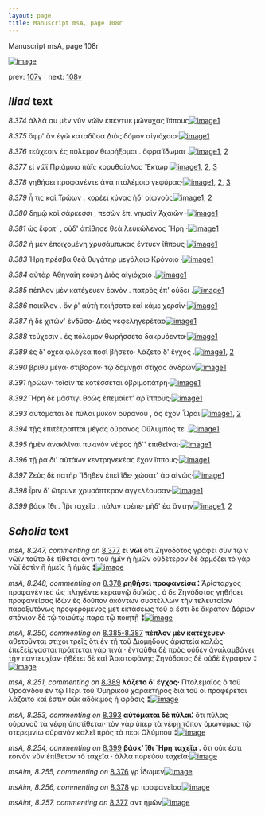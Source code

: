 ```yaml
---
layout: page
title: Manuscript msA, page 108r
---
```


Manuscript msA, page 108r

[![image](http://www.homermultitext.org/iipsrv?OBJ=IIP,1.0&FIF=/project/homer/pyramidal/deepzoom/hmt/vaimg/2017a/VA108RN_0109.tif&WID=100&CVT=JPEG)](http://www.homermultitext.org/ict2/?urn=urn:cite2:hmt:vaimg.2017a:VA108RN_0109)

prev:  [107v](../107v/) | next:  [108v](../108v/)

## *Iliad* text

*8.374* <a id="8.374"/> ἀλλὰ συ μὲν νῦν νῶϊν ἐπέντυε μώνυχας ἵ̈ππους[![image](http://www.homermultitext.org/iipsrv?OBJ=IIP,1.0&FIF=/project/homer/pyramidal/deepzoom/hmt/vaimg/2017a/VA108RN_0280.tif&RGN=0.1942,0.2284,0.3964,0.0285&WID=1000&CVT=JPEG)](http://www.homermultitext.org/ict2/?urn=urn:cite2:hmt:vaimg.2017a:VA108RN_0280@0.1942,0.2284,0.3964,0.0285)[1](#msA_8.1)

*8.375* <a id="8.375"/> ὄφρ' ἂν ἐγὼ καταδῦσα Διὸς δόμον αἰγιόχοιο·[![image](http://www.homermultitext.org/iipsrv?OBJ=IIP,1.0&FIF=/project/homer/pyramidal/deepzoom/hmt/vaimg/2017a/VA108RN_0280.tif&RGN=0.1932,0.2479,0.3764,0.0346&WID=1000&CVT=JPEG)](http://www.homermultitext.org/ict2/?urn=urn:cite2:hmt:vaimg.2017a:VA108RN_0280@0.1932,0.2479,0.3764,0.0346)[1](#msA_8.1)

*8.376* <a id="8.376"/> τεύχεσιν ἐς πόλεμον θωρήξομαι . ὄφρα ἴ̈δωμαι .[![image](http://www.homermultitext.org/iipsrv?OBJ=IIP,1.0&FIF=/project/homer/pyramidal/deepzoom/hmt/vaimg/2017a/VA108RN_0280.tif&RGN=0.1912,0.2697,0.4144,0.0323&WID=1000&CVT=JPEG)](http://www.homermultitext.org/ict2/?urn=urn:cite2:hmt:vaimg.2017a:VA108RN_0280@0.1912,0.2697,0.4144,0.0323)[1](#msA_8.1), [2](#msAim_8.255)

*8.377* <a id="8.377"/> εἰ νῶϊ Πριάμοιο πάϊς 					κορυθαίολος Ἕκτωρ 				[![image](http://www.homermultitext.org/iipsrv?OBJ=IIP,1.0&FIF=/project/homer/pyramidal/deepzoom/hmt/vaimg/2017a/VA108RN_0280.tif&RGN=0.1762,0.287,0.3964,0.0308&WID=1000&CVT=JPEG)](http://www.homermultitext.org/ict2/?urn=urn:cite2:hmt:vaimg.2017a:VA108RN_0280@0.1762,0.287,0.3964,0.0308)[1](#msA_8.1), [2](#msA_8.247), [3](#msAint_8.257)

*8.378* <a id="8.378"/> γηθήσει προφανέντε ἀνὰ πτολέμοιο γεφύρας·[![image](http://www.homermultitext.org/iipsrv?OBJ=IIP,1.0&FIF=/project/homer/pyramidal/deepzoom/hmt/vaimg/2017a/VA108RN_0280.tif&RGN=0.1732,0.3043,0.4244,0.0346&WID=1000&CVT=JPEG)](http://www.homermultitext.org/ict2/?urn=urn:cite2:hmt:vaimg.2017a:VA108RN_0280@0.1732,0.3043,0.4244,0.0346)[1](#msAim_8.256), [2](#msA_8.1), [3](#msA_8.248)

*8.379* <a id="8.379"/> ἦ τις καὶ Τρώων . 					κορέει κύνας ἠδ' οἰωνοὺς[![image](http://www.homermultitext.org/iipsrv?OBJ=IIP,1.0&FIF=/project/homer/pyramidal/deepzoom/hmt/vaimg/2017a/VA108RN_0280.tif&RGN=0.1882,0.3238,0.3754,0.0316&WID=1000&CVT=JPEG)](http://www.homermultitext.org/ict2/?urn=urn:cite2:hmt:vaimg.2017a:VA108RN_0280@0.1882,0.3238,0.3754,0.0316)[1](#msA_8.1), [2](#msA_8.249)

*8.380* <a id="8.380"/> δημῷ καὶ σάρκεσσι , πεσὼν ἐπι νηυσὶν Ἀχαιῶν ·[![image](http://www.homermultitext.org/iipsrv?OBJ=IIP,1.0&FIF=/project/homer/pyramidal/deepzoom/hmt/vaimg/2017a/VA108RN_0280.tif&RGN=0.1822,0.3411,0.4174,0.0398&WID=1000&CVT=JPEG)](http://www.homermultitext.org/ict2/?urn=urn:cite2:hmt:vaimg.2017a:VA108RN_0280@0.1822,0.3411,0.4174,0.0398)[1](#msA_8.1)

*8.381* <a id="8.381"/> ὡς ἔφατ' , οὐδ' ἀπίθησε θεὰ λευκώλενος Ἥρη ·[![image](http://www.homermultitext.org/iipsrv?OBJ=IIP,1.0&FIF=/project/homer/pyramidal/deepzoom/hmt/vaimg/2017a/VA108RN_0280.tif&RGN=0.1852,0.3599,0.4144,0.0383&WID=1000&CVT=JPEG)](http://www.homermultitext.org/ict2/?urn=urn:cite2:hmt:vaimg.2017a:VA108RN_0280@0.1852,0.3599,0.4144,0.0383)[1](#msA_8.1)

*8.382* <a id="8.382"/> ἡ μὲν ἐποιχομένη χρυσάμπυκας ἔντυεν ἵ̈ππους·[![image](http://www.homermultitext.org/iipsrv?OBJ=IIP,1.0&FIF=/project/homer/pyramidal/deepzoom/hmt/vaimg/2017a/VA108RN_0280.tif&RGN=0.1872,0.3817,0.4404,0.0316&WID=1000&CVT=JPEG)](http://www.homermultitext.org/ict2/?urn=urn:cite2:hmt:vaimg.2017a:VA108RN_0280@0.1872,0.3817,0.4404,0.0316)[1](#msA_8.1)

*8.383* <a id="8.383"/> Ήρη πρέσβα θεὰ θυγάτηρ 					μεγάλοιο Κρόνοιο ·[![image](http://www.homermultitext.org/iipsrv?OBJ=IIP,1.0&FIF=/project/homer/pyramidal/deepzoom/hmt/vaimg/2017a/VA108RN_0280.tif&RGN=0.1832,0.3997,0.3984,0.0338&WID=1000&CVT=JPEG)](http://www.homermultitext.org/ict2/?urn=urn:cite2:hmt:vaimg.2017a:VA108RN_0280@0.1832,0.3997,0.3984,0.0338)[1](#msA_8.1)

*8.384* <a id="8.384"/> αὐτὰρ Ἀθηναίη κούρη 						 Διὸς αἰγιόχοιο .[![image](http://www.homermultitext.org/iipsrv?OBJ=IIP,1.0&FIF=/project/homer/pyramidal/deepzoom/hmt/vaimg/2017a/VA108RN_0280.tif&RGN=0.1832,0.4207,0.3403,0.0346&WID=1000&CVT=JPEG)](http://www.homermultitext.org/ict2/?urn=urn:cite2:hmt:vaimg.2017a:VA108RN_0280@0.1832,0.4207,0.3403,0.0346)[1](#msA_8.1)

*8.385* <a id="8.385"/> πέπλον μὲν κατέχευεν ἑανὸν . πατρὸς ἐπ' ούδει .[![image](http://www.homermultitext.org/iipsrv?OBJ=IIP,1.0&FIF=/project/homer/pyramidal/deepzoom/hmt/vaimg/2017a/VA108RN_0280.tif&RGN=0.1622,0.438,0.4525,0.0391&WID=1000&CVT=JPEG)](http://www.homermultitext.org/ict2/?urn=urn:cite2:hmt:vaimg.2017a:VA108RN_0280@0.1622,0.438,0.4525,0.0391)[1](#msA_8.1)

*8.386* <a id="8.386"/> ποικίλον . ὅν ῥ' αὐτὴ ποιήσατο καὶ κάμε χερσὶν·[![image](http://www.homermultitext.org/iipsrv?OBJ=IIP,1.0&FIF=/project/homer/pyramidal/deepzoom/hmt/vaimg/2017a/VA108RN_0280.tif&RGN=0.1592,0.4591,0.4434,0.0353&WID=1000&CVT=JPEG)](http://www.homermultitext.org/ict2/?urn=urn:cite2:hmt:vaimg.2017a:VA108RN_0280@0.1592,0.4591,0.4434,0.0353)[1](#msA_8.1)

*8.387* <a id="8.387"/> ἡ δὲ χιτῶν' ἐνδῦσα· Διὸς 					νεφεληγερέταο[![image](http://www.homermultitext.org/iipsrv?OBJ=IIP,1.0&FIF=/project/homer/pyramidal/deepzoom/hmt/vaimg/2017a/VA108RN_0280.tif&RGN=0.1562,0.4771,0.4084,0.0331&WID=1000&CVT=JPEG)](http://www.homermultitext.org/ict2/?urn=urn:cite2:hmt:vaimg.2017a:VA108RN_0280@0.1562,0.4771,0.4084,0.0331)[1](#msA_8.1)

*8.388* <a id="8.388"/> τεύχεσιν . ἐς πόλεμον θωρήσσετο δακρυόεντα·[![image](http://www.homermultitext.org/iipsrv?OBJ=IIP,1.0&FIF=/project/homer/pyramidal/deepzoom/hmt/vaimg/2017a/VA108RN_0280.tif&RGN=0.1752,0.4966,0.4084,0.0331&WID=1000&CVT=JPEG)](http://www.homermultitext.org/ict2/?urn=urn:cite2:hmt:vaimg.2017a:VA108RN_0280@0.1752,0.4966,0.4084,0.0331)[1](#msA_8.1)

*8.389* <a id="8.389"/> ἐς δ' όχεα φλόγεα ποσὶ βήσετο· λάζετο δ' ἔγχος .[![image](http://www.homermultitext.org/iipsrv?OBJ=IIP,1.0&FIF=/project/homer/pyramidal/deepzoom/hmt/vaimg/2017a/VA108RN_0280.tif&RGN=0.1802,0.5139,0.4094,0.0398&WID=1000&CVT=JPEG)](http://www.homermultitext.org/ict2/?urn=urn:cite2:hmt:vaimg.2017a:VA108RN_0280@0.1802,0.5139,0.4094,0.0398)[1](#msA_8.251), [2](#msA_8.1)

*8.390* <a id="8.390"/> βριθὺ μέγα· στιβαρόν· τῷ δάμνῃσι στίχας ἀνδρῶν[![image](http://www.homermultitext.org/iipsrv?OBJ=IIP,1.0&FIF=/project/homer/pyramidal/deepzoom/hmt/vaimg/2017a/VA108RN_0280.tif&RGN=0.1532,0.5342,0.4635,0.0383&WID=1000&CVT=JPEG)](http://www.homermultitext.org/ict2/?urn=urn:cite2:hmt:vaimg.2017a:VA108RN_0280@0.1532,0.5342,0.4635,0.0383)[1](#msA_8.1)

*8.391* <a id="8.391"/> ἡρώων· τοῖσίν τε κοτέσσεται ὀβριμοπάτρη·[![image](http://www.homermultitext.org/iipsrv?OBJ=IIP,1.0&FIF=/project/homer/pyramidal/deepzoom/hmt/vaimg/2017a/VA108RN_0280.tif&RGN=0.1542,0.5545,0.4044,0.0301&WID=1000&CVT=JPEG)](http://www.homermultitext.org/ict2/?urn=urn:cite2:hmt:vaimg.2017a:VA108RN_0280@0.1542,0.5545,0.4044,0.0301)[1](#msA_8.1)

*8.392* <a id="8.392"/> Ἥρη δὲ μάστιγι θοῶς 					ἐπεμαίετ' ὰρ ἵππους·[![image](http://www.homermultitext.org/iipsrv?OBJ=IIP,1.0&FIF=/project/homer/pyramidal/deepzoom/hmt/vaimg/2017a/VA108RN_0280.tif&RGN=0.1782,0.5725,0.3884,0.0338&WID=1000&CVT=JPEG)](http://www.homermultitext.org/ict2/?urn=urn:cite2:hmt:vaimg.2017a:VA108RN_0280@0.1782,0.5725,0.3884,0.0338)[1](#msA_8.1)

*8.393* <a id="8.393"/> αὐτόμαται δὲ πύλαι μύκον οὐρανοῦ , ἃς ἔχον Ὧραι·[![image](http://www.homermultitext.org/iipsrv?OBJ=IIP,1.0&FIF=/project/homer/pyramidal/deepzoom/hmt/vaimg/2017a/VA108RN_0280.tif&RGN=0.1622,0.5928,0.4484,0.0331&WID=1000&CVT=JPEG)](http://www.homermultitext.org/ict2/?urn=urn:cite2:hmt:vaimg.2017a:VA108RN_0280@0.1622,0.5928,0.4484,0.0331)[1](#msA_8.1), [2](#msA_8.253)

*8.394* <a id="8.394"/> τῇς ἐπιτέτραπται μέγας οὐρανος Οὔλυμπός τε .[![image](http://www.homermultitext.org/iipsrv?OBJ=IIP,1.0&FIF=/project/homer/pyramidal/deepzoom/hmt/vaimg/2017a/VA108RN_0280.tif&RGN=0.1752,0.6123,0.4264,0.0308&WID=1000&CVT=JPEG)](http://www.homermultitext.org/ict2/?urn=urn:cite2:hmt:vaimg.2017a:VA108RN_0280@0.1752,0.6123,0.4264,0.0308)[1](#msA_8.1)

*8.395* <a id="8.395"/> ἠμὲν ἀνακλῖναι πυκινὸν νέφος ἠδ`' ἐπιθεῖναι·[![image](http://www.homermultitext.org/iipsrv?OBJ=IIP,1.0&FIF=/project/homer/pyramidal/deepzoom/hmt/vaimg/2017a/VA108RN_0280.tif&RGN=0.1792,0.6319,0.4264,0.0308&WID=1000&CVT=JPEG)](http://www.homermultitext.org/ict2/?urn=urn:cite2:hmt:vaimg.2017a:VA108RN_0280@0.1792,0.6319,0.4264,0.0308)[1](#msA_8.1)

*8.396* <a id="8.396"/> τῇ ῥα δι' αὐτάων κεντρηνεκέας ἔχον ἵππους·[![image](http://www.homermultitext.org/iipsrv?OBJ=IIP,1.0&FIF=/project/homer/pyramidal/deepzoom/hmt/vaimg/2017a/VA108RN_0280.tif&RGN=0.1742,0.6506,0.4264,0.0308&WID=1000&CVT=JPEG)](http://www.homermultitext.org/ict2/?urn=urn:cite2:hmt:vaimg.2017a:VA108RN_0280@0.1742,0.6506,0.4264,0.0308)[1](#msA_8.1)

*8.397* <a id="8.397"/> Ζεὺς δὲ πατὴρ Ἴ̈δηθεν ἐπεὶ ἴ̈δε· χώσατ' ὰρ 					αἰνῶς·[![image](http://www.homermultitext.org/iipsrv?OBJ=IIP,1.0&FIF=/project/homer/pyramidal/deepzoom/hmt/vaimg/2017a/VA108RN_0280.tif&RGN=0.1752,0.6687,0.4414,0.0368&WID=1000&CVT=JPEG)](http://www.homermultitext.org/ict2/?urn=urn:cite2:hmt:vaimg.2017a:VA108RN_0280@0.1752,0.6687,0.4414,0.0368)[1](#msA_8.1)

*8.398* <a id="8.398"/> ῗριν δ' ὤτρυνε 					χρυσόπτερον ἀγγελέουσαν·[![image](http://www.homermultitext.org/iipsrv?OBJ=IIP,1.0&FIF=/project/homer/pyramidal/deepzoom/hmt/vaimg/2017a/VA108RN_0280.tif&RGN=0.1722,0.689,0.3754,0.0338&WID=1000&CVT=JPEG)](http://www.homermultitext.org/ict2/?urn=urn:cite2:hmt:vaimg.2017a:VA108RN_0280@0.1722,0.689,0.3754,0.0338)[1](#msA_8.1)

*8.399* <a id="8.399"/> βάσκ ἴ̈θι . Ἶ̈ρι 					ταχεῖα . πάλιν τρέπε· μὴδ' έα ἄντην[![image](http://www.homermultitext.org/iipsrv?OBJ=IIP,1.0&FIF=/project/homer/pyramidal/deepzoom/hmt/vaimg/2017a/VA108RN_0280.tif&RGN=0.1632,0.7062,0.4454,0.0353&WID=1000&CVT=JPEG)](http://www.homermultitext.org/ict2/?urn=urn:cite2:hmt:vaimg.2017a:VA108RN_0280@0.1632,0.7062,0.4454,0.0353)[1](#msA_8.254), [2](#msA_8.1)

## *Scholia* text

*msA, 8.247, commenting on* [8.377](#8.377)  <a id="msA_8.247"/> **εἰ νῶϊ** ὅτι Ζηνόδοτος γράφει σὺν τῷ ν νῶϊν τοῦτο δὲ τίθεται ἀντι τοῦ ἡμῖν ἡ ἡμῶν οὐδέτερον δὲ ἁρμόζει τὸ γὰρ νῶϊ ἐστὶν ἢ ἡμεῖς ἢ ἡμᾶς ⁑[![image](http://www.homermultitext.org/iipsrv?OBJ=IIP,1.0&FIF=/project/homer/pyramidal/deepzoom/hmt/vaimg/2017a/VA108RN_0280.tif&RGN=0.1943,0.1129,0.6364,0.0437&WID=1000&CVT=JPEG)](http://www.homermultitext.org/ict2/?urn=urn:cite2:hmt:vaimg.2017a:VA108RN_0280@0.1943,0.1129,0.6364,0.0437)

*msA, 8.248, commenting on* [8.378](#8.378)  <a id="msA_8.248"/> **ρηθήσει προφανεὶσα ⁚** Ἀρίσταρχος προφανέντες ὡς πληγέντε κεραυνῷ δυϊκῶς . ὁ δε Ζηνόδοτος γηθήσει προφανείσας ἰδὼν ἐς δοῦπον ἀκόντων συστέλλων τὴν τελευταίαν παροξυτόνως προφερόμενος μετ εκτάσεως τοῦ α ἔστι δὲ ἄκρατον Δόριον σπάνιον δὲ τῷ τοιούτῳ παρα τῷ ποιητῇ ⁑[![image](http://www.homermultitext.org/iipsrv?OBJ=IIP,1.0&FIF=/project/homer/pyramidal/deepzoom/hmt/vaimg/2017a/VA108RN_0280.tif&RGN=0.2002,0.1367,0.6342,0.0619&WID=1000&CVT=JPEG)](http://www.homermultitext.org/ict2/?urn=urn:cite2:hmt:vaimg.2017a:VA108RN_0280@0.2002,0.1367,0.6342,0.0619)

*msA, 8.250, commenting on* [8.385-8.387](#8.385-8.387)  <a id="msA_8.250"/> **πέπλον μὲν κατέχευεν·** αθετοῦνται στίχοι τρεῖς ὅτι ἐν τῇ τοῦ Διομήδους ἀριστεία καλῶς ἐπεξείργασται πράττεται γὰρ τινὰ · ἐνταῦθα δὲ πρὸς οὐδὲν ἀναλαμβάνει τὴν παντευχίαν· ἠθέτει δὲ καὶ Ἀριστοφάνης Ζηνόδοτος δὲ οὐδὲ ἔγραφεν ⁑[![image](http://www.homermultitext.org/iipsrv?OBJ=IIP,1.0&FIF=/project/homer/pyramidal/deepzoom/hmt/vaimg/2017a/VA108RN_0280.tif&RGN=0.6146,0.4485,0.2223,0.1109&WID=1000&CVT=JPEG)](http://www.homermultitext.org/ict2/?urn=urn:cite2:hmt:vaimg.2017a:VA108RN_0280@0.6146,0.4485,0.2223,0.1109)

*msA, 8.251, commenting on* [8.389](#8.389)  <a id="msA_8.251"/> **λάζετο δ' ἔγχος·** Πτολεμαῖος ὁ τοῦ Οροάνδου ἐν τῷ Περι τοῦ Ὁμηρικοῦ χαρακτῆρος διὰ τοῦ οι προφέρεται λάζοιτο καὶ ἐστιν οὐκ αδόκιμος ἡ φράσις ⁑[![image](http://www.homermultitext.org/iipsrv?OBJ=IIP,1.0&FIF=/project/homer/pyramidal/deepzoom/hmt/vaimg/2017a/VA108RN_0280.tif&RGN=0.6096,0.5519,0.2358,0.084&WID=1000&CVT=JPEG)](http://www.homermultitext.org/ict2/?urn=urn:cite2:hmt:vaimg.2017a:VA108RN_0280@0.6096,0.5519,0.2358,0.084)

*msA, 8.253, commenting on* [8.393](#8.393)  <a id="msA_8.253"/> **αὐτόμαται δὲ πύλαι⁚** ὅτι πύλας οὐρανοῦ τὰ νέφη ὑποτίθεται· τὸν γὰρ ὑπερ τὰ νέφη τόπον ὁμωνύμως τῷ στερεμνίω οὐρανὸν καλεῖ πρὸς τὰ περι Ολύμπου ⁑[![image](http://www.homermultitext.org/iipsrv?OBJ=IIP,1.0&FIF=/project/homer/pyramidal/deepzoom/hmt/vaimg/2017a/VA108RN_0280.tif&RGN=0.6126,0.6661,0.2311,0.0812&WID=1000&CVT=JPEG)](http://www.homermultitext.org/ict2/?urn=urn:cite2:hmt:vaimg.2017a:VA108RN_0280@0.6126,0.6661,0.2311,0.0812)

*msA, 8.254, commenting on* [8.399](#8.399)  <a id="msA_8.254"/> **βάσκ' ἴ̈θι Ἥρη ταχεῖα .** ὅτι οὐκ έστι κοινὸν νῦν ἐπίθετον τὸ ταχεῖα · ἀλλα πορεύου ταχεῖα·[![image](http://www.homermultitext.org/iipsrv?OBJ=IIP,1.0&FIF=/project/homer/pyramidal/deepzoom/hmt/vaimg/2017a/VA108RN_0280.tif&RGN=0.1752,0.7378,0.5586,0.0398&WID=1000&CVT=JPEG)](http://www.homermultitext.org/ict2/?urn=urn:cite2:hmt:vaimg.2017a:VA108RN_0280@0.1752,0.7378,0.5586,0.0398)

*msAim, 8.255, commenting on* [8.376](#8.376)  <a id="msAim_8.255"/> γρ ΐδωμεν[![image](http://www.homermultitext.org/iipsrv?OBJ=IIP,1.0&FIF=/project/homer/pyramidal/deepzoom/hmt/vaimg/2017a/VA108RN_0280.tif&RGN=0.6006,0.275,0.047,0.0195&WID=1000&CVT=JPEG)](http://www.homermultitext.org/ict2/?urn=urn:cite2:hmt:vaimg.2017a:VA108RN_0280@0.6006,0.275,0.047,0.0195)

*msAim, 8.256, commenting on* [8.378](#8.378)  <a id="msAim_8.256"/> γρ προφανεῖσα[![image](http://www.homermultitext.org/iipsrv?OBJ=IIP,1.0&FIF=/project/homer/pyramidal/deepzoom/hmt/vaimg/2017a/VA108RN_0280.tif&RGN=0.5876,0.3103,0.0601,0.0233&WID=1000&CVT=JPEG)](http://www.homermultitext.org/ict2/?urn=urn:cite2:hmt:vaimg.2017a:VA108RN_0280@0.5876,0.3103,0.0601,0.0233)

*msAint, 8.257, commenting on* [8.377](#8.377)  <a id="msAint_8.257"/> αντ ἡμῶν[![image](http://www.homermultitext.org/iipsrv?OBJ=IIP,1.0&FIF=/project/homer/pyramidal/deepzoom/hmt/vaimg/2017a/VA108RN_0280.tif&RGN=0.1311,0.2915,0.042,0.0165&WID=1000&CVT=JPEG)](http://www.homermultitext.org/ict2/?urn=urn:cite2:hmt:vaimg.2017a:VA108RN_0280@0.1311,0.2915,0.042,0.0165)